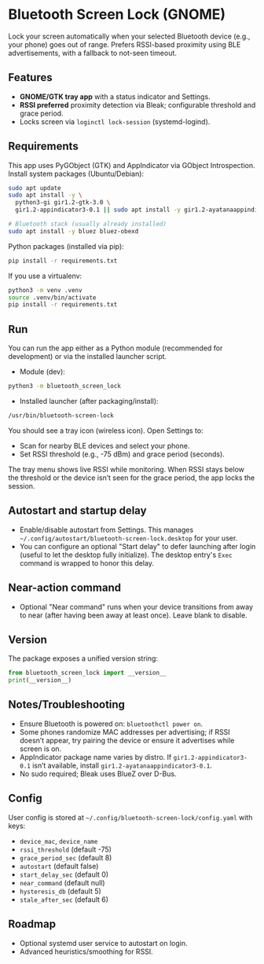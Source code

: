 # Bluetooth Screen Lock (GNOME)

Lock your screen automatically when your selected Bluetooth device (e.g., your phone) goes out of range. Prefers RSSI-based proximity using BLE advertisements, with a fallback to not-seen timeout.

## Features
- __GNOME/GTK tray app__ with a status indicator and Settings.
- __RSSI preferred__ proximity detection via Bleak; configurable threshold and grace period.
- Locks screen via `loginctl lock-session` (systemd-logind).

## Requirements
This app uses PyGObject (GTK) and AppIndicator via GObject Introspection. Install system packages (Ubuntu/Debian):

```bash
sudo apt update
sudo apt install -y \
  python3-gi gir1.2-gtk-3.0 \
  gir1.2-appindicator3-0.1 || sudo apt install -y gir1.2-ayatanaappindicator3-0.1

# Bluetooth stack (usually already installed)
sudo apt install -y bluez bluez-obexd
```

Python packages (installed via pip):

```bash
pip install -r requirements.txt
```

If you use a virtualenv:

```bash
python3 -m venv .venv
source .venv/bin/activate
pip install -r requirements.txt
```

## Run

You can run the app either as a Python module (recommended for development) or via the installed launcher script.

- Module (dev):

```bash
python3 -m bluetooth_screen_lock
```

- Installed launcher (after packaging/install):

```bash
/usr/bin/bluetooth-screen-lock
```

You should see a tray icon (wireless icon). Open Settings to:
- Scan for nearby BLE devices and select your phone.
- Set RSSI threshold (e.g., -75 dBm) and grace period (seconds).

The tray menu shows live RSSI while monitoring. When RSSI stays below the threshold or the device isn’t seen for the grace period, the app locks the session.

## Autostart and startup delay

- Enable/disable autostart from Settings. This manages `~/.config/autostart/bluetooth-screen-lock.desktop` for your user.
- You can configure an optional "Start delay" to defer launching after login (useful to let the desktop fully initialize). The desktop entry's `Exec` command is wrapped to honor this delay.

## Near-action command

- Optional "Near command" runs when your device transitions from away to near (after having been away at least once). Leave blank to disable.

## Version

The package exposes a unified version string:

```python
from bluetooth_screen_lock import __version__
print(__version__)
```

## Notes/Troubleshooting
- Ensure Bluetooth is powered on: `bluetoothctl power on`.
- Some phones randomize MAC addresses per advertising; if RSSI doesn’t appear, try pairing the device or ensure it advertises while screen is on.
- AppIndicator package name varies by distro. If `gir1.2-appindicator3-0.1` isn’t available, install `gir1.2-ayatanaappindicator3-0.1`.
- No sudo required; Bleak uses BlueZ over D-Bus.

## Config
User config is stored at `~/.config/bluetooth-screen-lock/config.yaml` with keys:
- `device_mac`, `device_name`
- `rssi_threshold` (default -75)
- `grace_period_sec` (default 8)
- `autostart` (default false)
- `start_delay_sec` (default 0)
- `near_command` (default null)
- `hysteresis_db` (default 5)
- `stale_after_sec` (default 6)

## Roadmap
- Optional systemd user service to autostart on login.
- Advanced heuristics/smoothing for RSSI.
